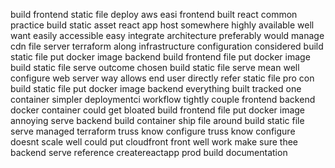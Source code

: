 build frontend static file deploy aws easi frontend built react common practice build static asset react app host somewhere highly available well want easily accessible easy integrate architecture preferably would manage cdn file server terraform along infrastructure configuration considered build static file put docker image backend build frontend file put docker image build static file serve outcome chosen build static file serve mean well configure web server way allows end user directly refer static file pro con build static file put docker image backend everything built tracked one container simpler deploymentci workflow tightly couple frontend backend docker container could get bloated build frontend file put docker image annoying serve backend build container ship file around build static file serve managed terraform truss know configure truss know configure doesnt scale well could put cloudfront front well work make sure thee backend serve reference createreactapp prod build documentation